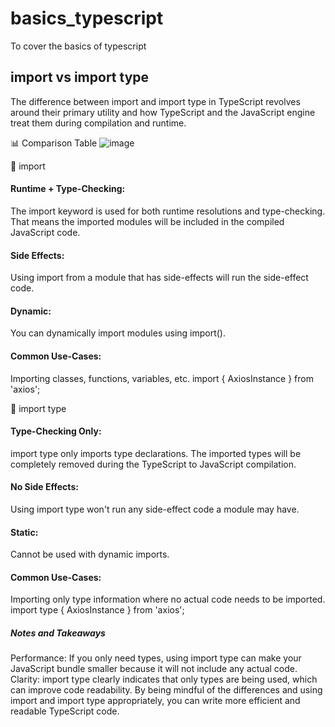 # basics_typescript
To cover the basics of typescript
## import vs import type
The difference between import and import type in TypeScript revolves around their primary utility and how TypeScript and the JavaScript engine treat them during compilation and runtime.

📊 Comparison Table
![image](https://github.com/simrangulati/basics_typescript/assets/13031249/e98a936b-66f0-4a1c-898c-ef32bb7878e9)

🔸 import
#### Runtime + Type-Checking: 
The import keyword is used for both runtime resolutions and type-checking. That means the imported modules will be included in the compiled JavaScript code.
#### Side Effects: 
Using import from a module that has side-effects will run the side-effect code.
#### Dynamic: 
You can dynamically import modules using import().
#### Common Use-Cases: 
Importing classes, functions, variables, etc.
import { AxiosInstance } from 'axios';

🔸 import type
#### Type-Checking Only: 
import type only imports type declarations. The imported types will be completely removed during the TypeScript to JavaScript compilation.
#### No Side Effects: 
Using import type won't run any side-effect code a module may have.
#### Static: 
Cannot be used with dynamic imports.
#### Common Use-Cases: 
Importing only type information where no actual code needs to be imported.
import type { AxiosInstance } from 'axios';

##### Notes and Takeaways
Performance: If you only need types, using import type can make your JavaScript bundle smaller because it will not include any actual code.
Clarity: import type clearly indicates that only types are being used, which can improve code readability.
By being mindful of the differences and using import and import type appropriately, you can write more efficient and readable TypeScript code.
